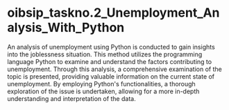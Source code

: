# oibsip_taskno.2_Unemployment_Analysis_With_Python

An analysis of unemployment using Python is conducted to gain insights into the joblessness situation. This method utilizes the programming language Python to examine and understand the factors contributing to unemployment. Through this analysis, a comprehensive examination of the topic is presented, providing valuable information on the current state of unemployment. By employing Python's functionalities, a thorough exploration of the issue is undertaken, allowing for a more in-depth understanding and interpretation of the data.
